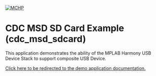 

[![MCHP](https://www.microchip.com/ResourcePackages/Microchip/assets/dist/images/logo.png)](https://www.microchip.com)

# CDC MSD SD Card Example (cdc_msd_sdcard)

This application demonstrates the ability of the MPLAB Harmony USB Device Stack to support composite USB Device. 

[Click here to be redirected to the demo application documentation.](../../docs/docs_md/GUID-8F76AB96-1C39-4752-BFB5-002111E06759.md)
